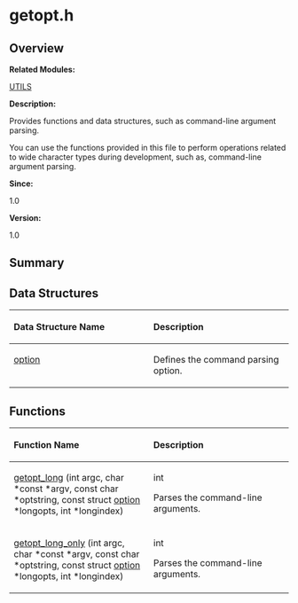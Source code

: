 # getopt.h<a name="ZH-CN_TOPIC_0000001054948033"></a>

## **Overview**<a name="section612995814084830"></a>

**Related Modules:**

[UTILS](UTILS.md)

**Description:**

Provides functions and data structures, such as command-line argument parsing. 

You can use the functions provided in this file to perform operations related to wide character types during development, such as, command-line argument parsing. 

**Since:**

1.0

**Version:**

1.0

## **Summary**<a name="section126641778084830"></a>

## Data Structures<a name="nested-classes"></a>

<a name="table609168848084830"></a>
<table><thead align="left"><tr id="row607172921084830"><th class="cellrowborder" valign="top" width="50%" id="mcps1.1.3.1.1"><p id="p309260806084830"><a name="p309260806084830"></a><a name="p309260806084830"></a>Data Structure Name</p>
</th>
<th class="cellrowborder" valign="top" width="50%" id="mcps1.1.3.1.2"><p id="p899976928084830"><a name="p899976928084830"></a><a name="p899976928084830"></a>Description</p>
</th>
</tr>
</thead>
<tbody><tr id="row896408380084830"><td class="cellrowborder" valign="top" width="50%" headers="mcps1.1.3.1.1 "><p id="p152759246084830"><a name="p152759246084830"></a><a name="p152759246084830"></a><a href="option.md">option</a></p>
</td>
<td class="cellrowborder" valign="top" width="50%" headers="mcps1.1.3.1.2 "><p id="p42147506084830"><a name="p42147506084830"></a><a name="p42147506084830"></a>Defines the command parsing option. </p>
</td>
</tr>
</tbody>
</table>

## Functions<a name="func-members"></a>

<a name="table1120322762084830"></a>
<table><thead align="left"><tr id="row24163162084830"><th class="cellrowborder" valign="top" width="50%" id="mcps1.1.3.1.1"><p id="p952921814084830"><a name="p952921814084830"></a><a name="p952921814084830"></a>Function Name</p>
</th>
<th class="cellrowborder" valign="top" width="50%" id="mcps1.1.3.1.2"><p id="p357027820084830"><a name="p357027820084830"></a><a name="p357027820084830"></a>Description</p>
</th>
</tr>
</thead>
<tbody><tr id="row1056414457084830"><td class="cellrowborder" valign="top" width="50%" headers="mcps1.1.3.1.1 "><p id="p1861463389084830"><a name="p1861463389084830"></a><a name="p1861463389084830"></a><a href="UTILS.md#ga3d26a6a51c3a1576b36c66798a64a3cf">getopt_long</a> (int argc, char *const *argv, const char *optstring, const struct <a href="option.md">option</a> *longopts, int *longindex)</p>
</td>
<td class="cellrowborder" valign="top" width="50%" headers="mcps1.1.3.1.2 "><p id="p76868988084830"><a name="p76868988084830"></a><a name="p76868988084830"></a>int&nbsp;</p>
<p id="p2106559145084830"><a name="p2106559145084830"></a><a name="p2106559145084830"></a>Parses the command-line arguments. </p>
</td>
</tr>
<tr id="row427491539084830"><td class="cellrowborder" valign="top" width="50%" headers="mcps1.1.3.1.1 "><p id="p787325178084830"><a name="p787325178084830"></a><a name="p787325178084830"></a><a href="UTILS.md#ga6606cd658b7339db0fab03d3454bd29c">getopt_long_only</a> (int argc, char *const *argv, const char *optstring, const struct <a href="option.md">option</a> *longopts, int *longindex)</p>
</td>
<td class="cellrowborder" valign="top" width="50%" headers="mcps1.1.3.1.2 "><p id="p439057763084830"><a name="p439057763084830"></a><a name="p439057763084830"></a>int&nbsp;</p>
<p id="p142118720084830"><a name="p142118720084830"></a><a name="p142118720084830"></a>Parses the command-line arguments. </p>
</td>
</tr>
</tbody>
</table>

